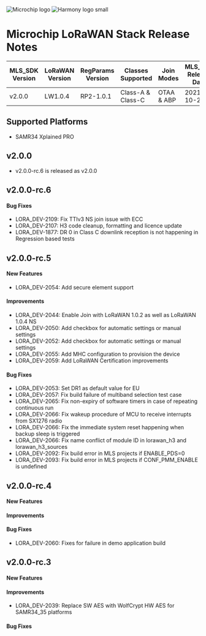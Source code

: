 ﻿![Microchip logo](https://raw.githubusercontent.com/wiki/Microchip-MPLAB-Harmony/Microchip-MPLAB-Harmony.github.io/images/microchip_logo.png)
![Harmony logo small](https://raw.githubusercontent.com/wiki/Microchip-MPLAB-Harmony/Microchip-MPLAB-Harmony.github.io/images/microchip_mplab_harmony_logo_small.png)

# Microchip LoRaWAN Stack Release Notes

| MLS_SDK Version | LoRaWAN Version | RegParams Version | Classes Supported | Join Modes | MLS_SDK Release Date |
|-----------------|-----------------|-------------------|-------------------|------------|----------------------|
| v2.0.0          | LW1.0.4         | RP2-1.0.1         | Class-A & Class-C | OTAA & ABP | 2021-10-21           |

## Supported Platforms

- SAMR34 Xplained PRO

## v2.0.0

- v2.0.0-rc.6 is released as v2.0.0

## v2.0.0-rc.6

#### Bug Fixes

- LORA_DEV-2109: Fix TTIv3 NS join issue with ECC
- LORA_DEV-2107: H3 code cleanup, formatting and licence update
- LORA_DEV-1877: DR 0 in Class C downlink reception is not happening in Regression based tests

## v2.0.0-rc.5

#### New Features

- LORA_DEV-2054: Add secure element support

#### Improvements

- LORA_DEV-2044: Enable Join with LoRaWAN 1.0.2 as well as LoRaWAN 1.0.4 NS
- LORA_DEV-2050: Add checkbox for automatic settings or manual settings
- LORA_DEV-2052: Add checkbox for automatic settings or manual settings
- LORA_DEV-2055: Add MHC configuration to provision the device
- LORA_DEV-2059: Add LoRaWAN Certification improvements

#### Bug Fixes

- LORA_DEV-2053: Set DR1 as default value for EU
- LORA_DEV-2057: Fix build failure of multiband selection test case
- LORA_DEV-2065: Fix non-expiry of software timers in case of repeating continuous run
- LORA_DEV-2066: Fix wakeup procedure of MCU to receive interrupts from SX1276 radio
- LORA_DEV-2066: Fix the immediate system reset happening when backup sleep is triggered
- LORA_DEV-2066: Fix name conflict of module ID in lorawan_h3 and lorawan_h3_sources
- LORA_DEV-2092: Fix build error in MLS projects if ENABLE_PDS=0
- LORA_DEV-2093: Fix build error in MLS projects if CONF_PMM_ENABLE is undefined


## v2.0.0-rc.4

#### New Features

#### Improvements

#### Bug Fixes

- LORA_DEV-2060: Fixes for failure in demo application build


## v2.0.0-rc.3

#### New Features

#### Improvements

- LORA_DEV-2039: Replace SW AES with WolfCrypt HW AES for SAMR34_35 platforms

#### Bug Fixes
